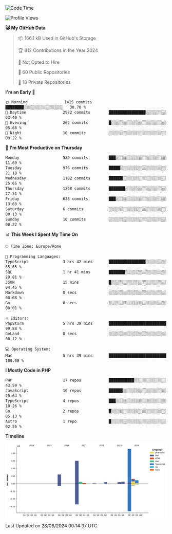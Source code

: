 <!--START_SECTION:waka-->
![Code Time](http://img.shields.io/badge/Code%20Time-5%2C261%20hrs%2032%20mins-blue)

![Profile Views](http://img.shields.io/badge/Profile%20Views-0-blue)

**🐱 My GitHub Data** 

> 📦 166.1 kB Used in GitHub's Storage 
 > 
> 🏆 812 Contributions in the Year 2024
 > 
> 🚫 Not Opted to Hire
 > 
> 📜 60 Public Repositories 
 > 
> 🔑 18 Private Repositories 
 > 
**I'm an Early 🐤** 

```text
🌞 Morning                1415 commits        ████████░░░░░░░░░░░░░░░░░   30.70 % 
🌆 Daytime                2922 commits        ████████████████░░░░░░░░░   63.40 % 
🌃 Evening                262 commits         █░░░░░░░░░░░░░░░░░░░░░░░░   05.68 % 
🌙 Night                  10 commits          ░░░░░░░░░░░░░░░░░░░░░░░░░   00.22 % 
```
📅 **I'm Most Productive on Thursday** 

```text
Monday                   539 commits         ███░░░░░░░░░░░░░░░░░░░░░░   11.69 % 
Tuesday                  976 commits         █████░░░░░░░░░░░░░░░░░░░░   21.18 % 
Wednesday                1182 commits        ██████░░░░░░░░░░░░░░░░░░░   25.65 % 
Thursday                 1268 commits        ███████░░░░░░░░░░░░░░░░░░   27.51 % 
Friday                   628 commits         ███░░░░░░░░░░░░░░░░░░░░░░   13.63 % 
Saturday                 6 commits           ░░░░░░░░░░░░░░░░░░░░░░░░░   00.13 % 
Sunday                   10 commits          ░░░░░░░░░░░░░░░░░░░░░░░░░   00.22 % 
```


📊 **This Week I Spent My Time On** 

```text
🕑︎ Time Zone: Europe/Rome

💬 Programming Languages: 
TypeScript               3 hrs 42 mins       ████████████████░░░░░░░░░   65.65 % 
SQL                      1 hr 41 mins        ███████░░░░░░░░░░░░░░░░░░   29.81 % 
JSON                     15 mins             █░░░░░░░░░░░░░░░░░░░░░░░░   04.45 % 
Markdown                 0 secs              ░░░░░░░░░░░░░░░░░░░░░░░░░   00.08 % 
Go                       0 secs              ░░░░░░░░░░░░░░░░░░░░░░░░░   00.01 % 

🔥 Editors: 
PhpStorm                 5 hrs 39 mins       █████████████████████████   99.88 % 
GoLand                   0 secs              ░░░░░░░░░░░░░░░░░░░░░░░░░   00.12 % 

💻 Operating System: 
Mac                      5 hrs 39 mins       █████████████████████████   100.00 % 
```

**I Mostly Code in PHP** 

```text
PHP                      17 repos            ███████████░░░░░░░░░░░░░░   43.59 % 
JavaScript               10 repos            ██████░░░░░░░░░░░░░░░░░░░   25.64 % 
TypeScript               4 repos             ███░░░░░░░░░░░░░░░░░░░░░░   10.26 % 
Go                       2 repos             █░░░░░░░░░░░░░░░░░░░░░░░░   05.13 % 
Astro                    1 repo              █░░░░░░░░░░░░░░░░░░░░░░░░   02.56 % 
```



**Timeline**

![Lines of Code chart](https://raw.githubusercontent.com/frnwtr/frnwtr/main/assets/bar_graph.png)


 Last Updated on 28/08/2024 00:14:37 UTC
<!--END_SECTION:waka-->